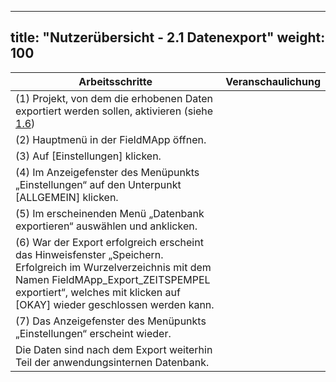 
---
title: "Nutzerübersicht - 2.1 Datenexport"
weight: 100
---

| Arbeitsschritte | Veranschaulichung |
| ------ | :-----: |
| (1) Projekt, von dem die erhobenen Daten exportiert werden sollen, aktivieren (siehe [1.6](1.6%20Projekt%20aktivieren)) |  |
| (2) Hauptmenü in der FieldMApp öffnen. |  |
| (3) Auf [Einstellungen] klicken. |  |
| (4) Im Anzeigefenster des Menüpunkts „Einstellungen“ auf den Unterpunkt [ALLGEMEIN] klicken. |  |
| (5) Im erscheinenden Menü „Datenbank exportieren“ auswählen und anklicken. |  |
| (6) War der Export erfolgreich erscheint das Hinweisfenster „Speichern. Erfolgreich im Wurzelverzeichnis mit dem Namen FieldMApp_Export_ZEITSPEMPEL exportiert“, welches mit klicken auf [OKAY] wieder geschlossen werden kann. |  |
| (7) Das Anzeigefenster des Menüpunkts „Einstellungen“ erscheint wieder. |  |
| Die Daten sind nach dem Export weiterhin Teil der anwendungsinternen Datenbank.  |  |